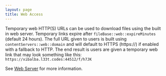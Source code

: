 ```yaml
---
layout: page
title: Web Access
---
```

Temporary web HTTP(S) URLs can be used to download files using the built in web server. Temporary links 
expire after `fileBase::web::expireMinutes` (default 24 hours). The full URL given to users is built 
using `contentServers::web::domain` and will default to HTTPS (https://) if enabled with a fallback to 
HTTP. The end result is users are given a temporary web link that may look something like this: 
`https://xibalba.l33t.codes:44512/f/h7JK`

See [Web Server](web_server.md) for more information.